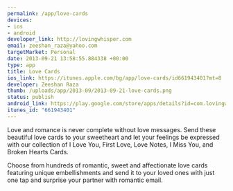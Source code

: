 ```yaml
--- 
permalink: /app/love-cards
devices: 
- ios
- android
developer_link: http://lovingwhisper.com
email: zeeshan_raza@yahoo.com
targetMarket: Personal
date: 2013-09-21 13:58:55.884338 +00:00
type: app
title: Love Cards
ios_link: https://itunes.apple.com/bg/app/love-cards/id661943401?mt=8
developer: Zeeshan Raza
thumb: /uploads/app/2013-09/2013-09-21-love-cards.png
status: publish
android_link: https://play.google.com/store/apps/details?id=com.lovingwhisper.lovecards
itunes_id: "661943401"
---
```


Love and romance is never complete without love messages. Send these beautiful love cards to your sweetheart and let your feelings be expressed with our collection of I Love You, First Love, Love Notes, I Miss You, and Broken Hearts Cards.

Choose from hundreds of romantic, sweet and affectionate love cards featuring unique embellishments and send it to your loved ones with just one tap and surprise your partner with romantic email.
